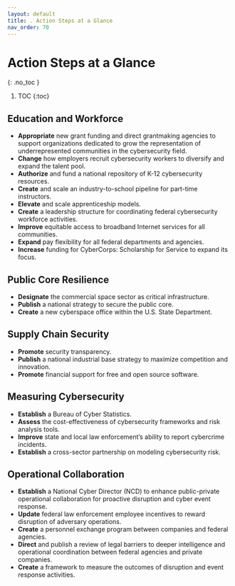 ```yaml
---
layout: default
title: . Action Steps at a Glance 
nav_order: 70
---
```


# Action Steps at a Glance 
{: .no_toc }

1. TOC
{:toc}

## Education and Workforce  
* **Appropriate** new grant funding and direct grantmaking agencies to support organizations dedicated to grow the representation of underrepresented communities in the cybersecurity field.
* **Change** how employers recruit cybersecurity workers to diversify and expand the talent pool.
* **Authorize** and fund a national repository of K-12 cybersecurity resources.
* **Create** and scale an industry-to-school pipeline for part-time instructors.
* **Elevate** and scale apprenticeship models.
* **Create** a leadership structure for coordinating federal cybersecurity workforce activities.
* **Improve** equitable access to broadband Internet services for all communities.
* **Expand** pay flexibility for all federal departments and agencies.
* **Increase** funding for CyberCorps: Scholarship for Service to expand its focus.

## Public Core Resilience
* **Designate** the commercial space sector as critical infrastructure.
* **Publish** a national strategy to secure the public core.
* **Create** a new cyberspace office within the U.S. State Department.

## Supply Chain Security
* **Promote** security transparency.
* **Publish** a national industrial base strategy to maximize competition and innovation.
* **Promote** financial support for free and open source software.

## Measuring Cybersecurity
* **Establish** a Bureau of Cyber Statistics.
* **Assess** the cost-effectiveness of cybersecurity frameworks and risk analysis tools.
* **Improve** state and local law enforcement’s ability to report cybercrime incidents.
* **Establish** a cross-sector partnership on modeling cybersecurity risk.

## Operational Collaboration
* **Establish** a National Cyber Director (NCD) to enhance public-private operational collaboration for proactive disruption and cyber event response.
* **Update** federal law enforcement employee incentives to reward disruption of adversary operations.
* **Create** a personnel exchange program between companies and federal agencies.
* **Direct** and publish a review of legal barriers to deeper intelligence and operational coordination between federal agencies and private companies.
* **Create** a framework to measure the outcomes of disruption and event response activities.
